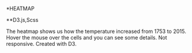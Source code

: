 
*HEATMAP

**D3.js,Scss

The heatmap shows us how the temperature increased from 1753 to 2015.
Hover the mouse over the cells and you can see some details.
Not responsive.
Created with D3.
